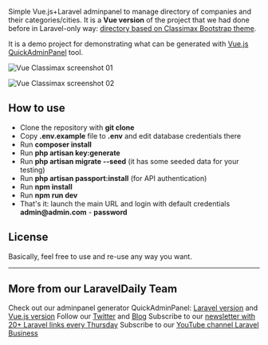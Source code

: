 Simple Vue.js+Laravel adminpanel to manage directory of companies and their categories/cities.
It is a __Vue version__ of the project that we had done before in Laravel-only way: [directory based on Classimax Bootstrap theme](https://github.com/LaravelDaily/Laravel-Classimax-Directory).

It is a demo project for demonstrating what can be generated with [Vue.js QuickAdminPanel](https://vue.quickadminpanel.com) tool.

![Vue Classimax screenshot 01](http://webcoderpro.com/vue-classimax-demo01.png)

![Vue Classimax screenshot 02](http://webcoderpro.com/vue-classimax-demo02.png)

## How to use

- Clone the repository with __git clone__
- Copy __.env.example__ file to __.env__ and edit database credentials there
- Run __composer install__
- Run __php artisan key:generate__
- Run __php artisan migrate --seed__ (it has some seeded data for your testing)
- Run __php artisan passport:install__ (for API authentication)
- Run __npm install__
- Run __npm run dev__
- That's it: launch the main URL and login with default credentials __admin@admin.com__ - __password__

## License

Basically, feel free to use and re-use any way you want.

---

## More from our LaravelDaily Team

Check out our adminpanel generator QuickAdminPanel: [Laravel version](https://quickadminpanel.com) and [Vue.js version](https://vue.quickadminpanel.com)
Follow our [Twitter](https://twitter.com/dailylaravel) and [Blog](http://laraveldaily.com/blog)
Subscribe to our [newsletter with 20+ Laravel links every Thursday](http://laraveldaily.com/weekly-laravel-newsletter/)
Subscribe to our [YouTube channel Laravel Business](https://www.youtube.com/channel/UCTuplgOBi6tJIlesIboymGA)
